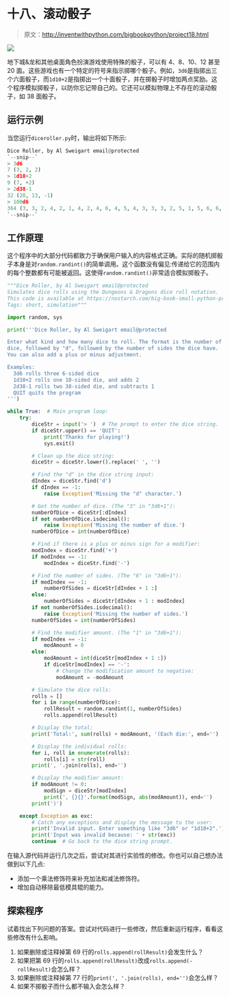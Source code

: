 # 十八、滚动骰子

> 原文：<http://inventwithpython.com/bigbookpython/project18.html>

![](img/9d995d63aaead72cad01120081eb8f75.png)

地下城&龙和其他桌面角色扮演游戏使用特殊的骰子，可以有 4、8、10、12 甚至 20 面。这些游戏也有一个特定的符号来指示掷哪个骰子。例如，`3d6`是指掷出三个六面骰子，而`1d10+2`是指掷出一个十面骰子，并在掷骰子时增加两点奖励。这个程序模拟掷骰子，以防你忘记带自己的。它还可以模拟物理上不存在的滚动骰子，如 38 面骰子。

## 运行示例

当您运行`diceroller.py`时，输出将如下所示:

```py
Dice Roller, by Al Sweigart email@protected
`--snip--`
> 3d6
7 (3, 2, 2)
> 1d10+2
9 (7, +2)
> 2d38-1
32 (20, 13, -1)
> 100d6
364 (3, 3, 2, 4, 2, 1, 4, 2, 4, 6, 4, 5, 4, 3, 3, 3, 2, 5, 1, 5, 6, 6, 6, 4, 5, 5, 1, 5, 2, 2, 2, 5, 1, 1, 2, 1, 4, 5, 6, 2, 4, 3, 4, 3, 5, 2, 2, 1, 1, 5, 1, 3, 6, 6, 6, 6, 5, 2, 6, 5, 4, 4, 5, 1, 6, 6, 6, 4, 2, 6, 2, 6, 2, 2, 4, 3, 6, 4, 6, 4, 2, 4, 3, 3, 1, 6, 3, 3, 4, 4, 5, 5, 5, 6, 2, 3, 6, 1, 1, 1)
`--snip--`
```

## 工作原理

这个程序中的大部分代码都致力于确保用户输入的内容格式正确。实际的随机掷骰子本身是对`random.randint()`的简单调用。这个函数没有偏见:传递给它的范围内的每个整数都有可能被返回。这使得`random.randint()`非常适合模拟掷骰子。

```py
"""Dice Roller, by Al Sweigart email@protected
Simulates dice rolls using the Dungeons & Dragons dice roll notation.
This code is available at https://nostarch.com/big-book-small-python-programming
Tags: short, simulation"""

import random, sys

print('''Dice Roller, by Al Sweigart email@protected

Enter what kind and how many dice to roll. The format is the number of
dice, followed by "d", followed by the number of sides the dice have.
You can also add a plus or minus adjustment.

Examples:
  3d6 rolls three 6-sided dice
  1d10+2 rolls one 10-sided die, and adds 2
  2d38-1 rolls two 38-sided die, and subtracts 1
  QUIT quits the program
''')

while True:  # Main program loop:
    try:
        diceStr = input('> ')  # The prompt to enter the dice string.
        if diceStr.upper() == 'QUIT':
            print('Thanks for playing!')
            sys.exit()

        # Clean up the dice string:
        diceStr = diceStr.lower().replace(' ', '')

        # Find the "d" in the dice string input:
        dIndex = diceStr.find('d')
        if dIndex == -1:
            raise Exception('Missing the "d" character.')

        # Get the number of dice. (The "3" in "3d6+1"):
        numberOfDice = diceStr[:dIndex]
        if not numberOfDice.isdecimal():
            raise Exception('Missing the number of dice.')
        numberOfDice = int(numberOfDice)

        # Find if there is a plus or minus sign for a modifier:
        modIndex = diceStr.find('+')
        if modIndex == -1:
            modIndex = diceStr.find('-')

        # Find the number of sides. (The "6" in "3d6+1"):
        if modIndex == -1:
            numberOfSides = diceStr[dIndex + 1 :]
        else:
            numberOfSides = diceStr[dIndex + 1 : modIndex]
        if not numberOfSides.isdecimal():
            raise Exception('Missing the number of sides.')
        numberOfSides = int(numberOfSides)

        # Find the modifier amount. (The "1" in "3d6+1"):
        if modIndex == -1:
            modAmount = 0
        else:
            modAmount = int(diceStr[modIndex + 1 :])
            if diceStr[modIndex] == '-':
                # Change the modification amount to negative:
                modAmount = -modAmount

        # Simulate the dice rolls:
        rolls = []
        for i in range(numberOfDice):
            rollResult = random.randint(1, numberOfSides)
            rolls.append(rollResult)

        # Display the total:
        print('Total:', sum(rolls) + modAmount, '(Each die:', end='')

        # Display the individual rolls:
        for i, roll in enumerate(rolls):
            rolls[i] = str(roll)
        print(', '.join(rolls), end='')

        # Display the modifier amount:
        if modAmount != 0:
            modSign = diceStr[modIndex]
            print(', {}{}'.format(modSign, abs(modAmount)), end='')
        print(')')

    except Exception as exc:
        # Catch any exceptions and display the message to the user:
        print('Invalid input. Enter something like "3d6" or "1d10+2".')
        print('Input was invalid because: ' + str(exc))
        continue  # Go back to the dice string prompt. 
```

在输入源代码并运行几次之后，尝试对其进行实验性的修改。你也可以自己想办法做到以下几点:

*   添加一个乘法修饰符来补充加法和减法修饰符。
*   增加自动移除最低模具辊的能力。

## 探索程序

试着找出下列问题的答案。尝试对代码进行一些修改，然后重新运行程序，看看这些修改有什么影响。

1.  如果删除或注释掉第 69 行的`rolls.append(rollResult)`会发生什么？
2.  如果把第 69 行的`rolls.append(rollResult)`改成`rolls.append(-rollResult)`会怎么样？
3.  如果删除或注释掉第 77 行的`print(', '.join(rolls), end='')`会怎么样？
4.  如果不掷骰子而什么都不输入会怎么样？